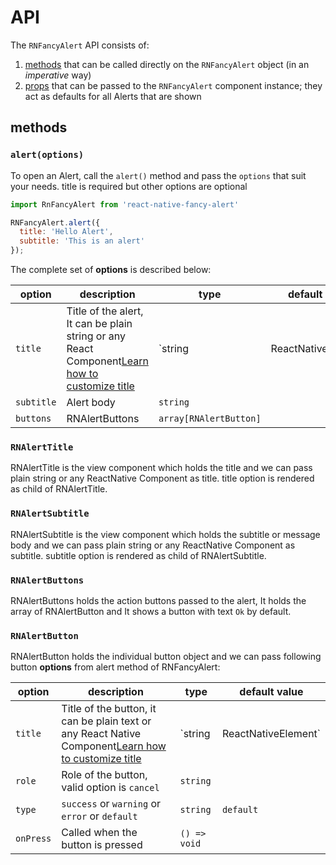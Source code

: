 # API

The `RNFancyAlert` API consists of:

1. [methods](#methods) that can be called directly on the `RNFancyAlert` object (in an _imperative_ way)
1. [props](#props) that can be passed to the `RNFancyAlert` component instance; they act as defaults for all Alerts that are shown

## methods

### `alert(options)`

To open an Alert, call the `alert()` method and pass the `options` that suit your needs. title is required but other options are optional

```js
import RnFancyAlert from 'react-native-fancy-alert'

RNFancyAlert.alert({
  title: 'Hello Alert',
  subtitle: 'This is an alert'
});
```

The complete set of **options** is described below:

| option           | description                                                                                                                                                                                     | type              | default value |
| ---------------- | ----------------------------------------------------------------------------------------------------------------------------------------------------------------------------------------------- | ----------------- | ------------- |
| `title`           | Title of the alert, It can be plain string or any React Component[Learn how to customize title](./custom-components.md)                                                            | `string|ReactNativeElement`          | `Alert`     |
| `subtitle`          | Alert body                                                                                                                                                                              | `string`          |               |
| `buttons`          | RNAlertButtons                                                                                                                                                                             | `array[RNAlertButton]`          |               |


### `RNAlertTitle`

RNAlertTitle is the view component which holds the title and we can pass plain string or any ReactNative Component as title. title option is rendered as child of RNAlertTitle.


### `RNAlertSubtitle`

RNAlertSubtitle is the view component which holds the subtitle or message body and we can pass plain string or any ReactNative Component as subtitle. subtitle option is rendered as child of RNAlertSubtitle.

### `RNAlertButtons`

RNAlertButtons holds the action buttons passed to the alert, It holds the array of RNAlertButton and It shows a button with text `Ok` by default.


### `RNAlertButton`

RNAlertButton holds the individual button object and we can pass following button **options** from alert method of RNFancyAlert:

| option           | description                                                                                                                                                                                     | type              | default value |
| ---------------- | ----------------------------------------------------------------------------------------------------------------------------------------------------------------------------------------------- | ----------------- | ------------- |
| `title`           | Title of the button, it can be plain text or any React Native Component[Learn how to customize title](./custom-components.md)                                                                  | `string|ReactNativeElement`|      |
| `role`          | Role of the button, valid option is `cancel`                                                                                                                                                     | `string`          |               |
| `type`          | `success` or `warning` or `error` or `default`                                                                                                                                                   | `string`          |`default`      |
| `onPress`         | Called when the button is pressed                                                                                                                                                              | `() => void`      |               |